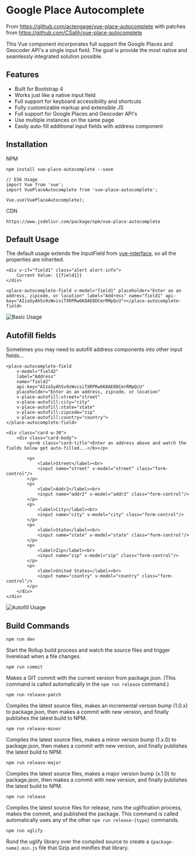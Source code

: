 # Google Place Autocomplete

From https://github.com/actengage/vue-place-autocomplete with patches from https://github.com/CSalih/vue-place-autocomplete

This Vue component incorporates full support the Google Places and Geocoder API's a single input field.
The goal is provide the most native and seamlessly integrated solution possible.

## Features

- Built for Bootstrap 4
- Works just like a native input field
- Full support for keyboard accessibility and shortcuts
- Fully customizable markup and extensible JS
- Full support for Google Places and Geocoder API's
- Use multiple instances on the same page
- Easily auto-fill additional input fields with address component

## Installation

NPM

    npm install vue-place-autocomplete --save

    // ES6 Usage
    import Vue from 'vue';
    import VuePlaceAutocomplete from 'vue-place-autocomplete';

    Vue.use(VuePlaceAutocomplete);
CDN

    https://www.jsdelivr.com/package/npm/vue-place-autocomplete


## Default Usage

The default usage extends the InputField from [vue-interface](https://github.com/actengage/vue-interface/tree/master/src/Components/InputField), so all the properties are inherited.

    <div v-if="field1" class="alert alert-info">
        Current Value: {{field1}}
    </div>

    <place-autocomplete-field v-model="field1" placeholder="Enter an an address, zipcode, or location" label="Address" name="field1" api-key="AIzaSyAhSv9zWvisiTXRPRw6K8AE0DCmrRMpQcU"></place-autocomplete-field>

![Basic Usage](./screenshots/basic-usage.gif)

## Autofill fields

Sometimes you may need to autofill address components into other input fields...

    <place-autocomplete-field
        v-model="field2"
        label="Address"
        name="field2"
        api-key="AIzaSyAhSv9zWvisiTXRPRw6K8AE0DCmrRMpQcU"
        placeholder="Enter an an address, zipcode, or location"
        v-place-autofill:street="street"
        v-place-autofill:city="city"
        v-place-autofill:state="state"
        v-place-autofill:zipcode="zip"
        v-place-autofill:country="country">
    </place-autocomplete-field>

    <div class="card w-30">
        <div class="card-body">
            <p><b class="card-title">Enter an address above and watch the fields below get auto-filled...</b></p>

            <p>
                <label>Street</label><br>
                <input name="street" v-model="street" class="form-control"/>
            </p>
            <p>
                <label>Addr2</label><br>
                <input name="addr2" v-model="addr2" class="form-control"/>
            </p>
            <p>
                <label>City</label><br>
                <input name="city" v-model="city" class="form-control"/>
            </p>
            <p>
                <label>State</label><br>
                <input name="state" v-model="state" class="form-control"/>
            </p>
            <p>
                <label>Zip</label><br>
                <input name="zip" v-model="zip" class="form-control"/>
            </p>
            <p>
                <label>United States</label><br>
                <input name="country" v-model="country" class="form-control"/>
            </p>
        </div>
    </div>

![Autofill Usage](./screenshots/autofill.gif)

## Build Commands

`npm run dev`

Start the Rollup build process and watch the source files and
trigger livereload when a file changes.

`npm run commit`

Makes a GIT commit with the current version from package.json. (This command is
called automatically in the `npm run release` command.)

`npm run release-patch`

Compiles the latest source files, makes an incremental version bump (1.0.x) to
package.json, then makes a commit with new version, and finally publishes the
latest build to NPM.

`npm run release-minor`

Compiles the latest source files, makes a minor version bump (1.x.0) to
package.json, then makes a commit with new version, and finally publishes the
latest build to NPM.

`npm run release-major`

Compiles the latest source files, makes a major version bump
(x.1.0) to package.json, then makes a commit with new version, and finally
publishes the latest build to NPM.

`npm run release`

Compiles the latest source files for release, runs the
uglification process, makes the commit, and published the package. This command
is called automatically uses any of the other `npm run release-{type}` commands.

`npm run uglify`

Rund the uglify library over the compiled source to create a
`{package-name}.min.js` file that Gzip and minifies that library.
